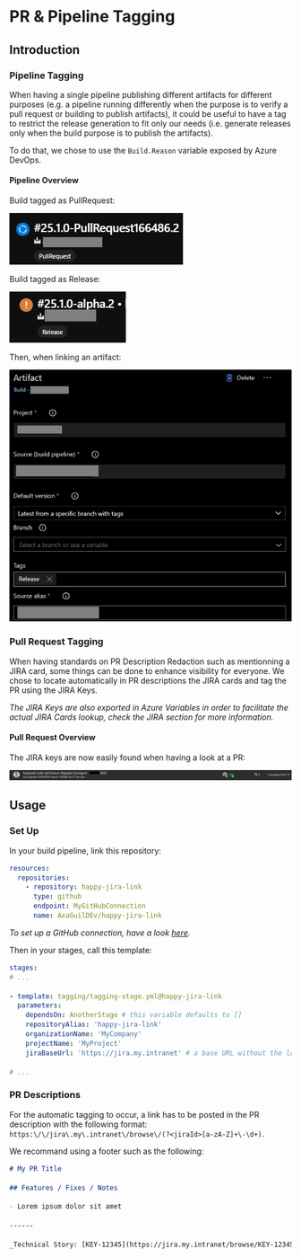 # PR & Pipeline Tagging

## Introduction

### Pipeline Tagging

When having a single pipeline publishing different artifacts for different purposes (e.g. a pipeline running differently when the purpose is to verify a pull request or building to publish artifacts), it could be useful to have a tag to restrict the release generation to fit only our needs (i.e. generate releases only when the build purpose is to publish the artifacts).

To do that, we chose to use the `Build.Reason` variable exposed by Azure DevOps.

#### Pipeline Overview

Build tagged as PullRequest:

![Pipeline tagged as PullRequest](./pipeline-tagged-as-PullRequest.png)

Build tagged as Release:

![Pipeline tagged as Release](./pipeline-tagged-as-Release.png)

Then, when linking an artifact:

![Linking an Artifact](./linking-an-artifact.png)

### Pull Request Tagging

When having standards on PR Description Redaction such as mentionning a JIRA card, some things can be done to enhance visibility for everyone.
We chose to locate automatically in PR descriptions the JIRA cards and tag the PR using the JIRA Keys.

_The JIRA Keys are also exported in Azure Variables in order to facilitate the actual JIRA Cards lookup, check the JIRA section for more information._

#### Pull Request Overview

The JIRA keys are now easily found when having a look at a PR:

![PR tagged with a JIRA Card](./pr-tagged-with-jira-card.png)

## Usage

### Set Up

In your build pipeline, link this repository:

```yaml
resources:
  repositories:
    - repository: happy-jira-link
      type: github
      endpoint: MyGitHubConnection
      name: AxaGuilDEv/happy-jira-link
```

_To set up a GitHub connection, have a look [here](https://learn.microsoft.com/en-us/azure/devops/pipelines/library/service-endpoints)._

Then in your stages, call this template:

```yaml
stages:
# ...

- template: tagging/tagging-stage.yml@happy-jira-link
  parameters:
    dependsOn: AnotherStage # this variable defaults to []
    repositoryAlias: 'happy-jira-link'
    organizationName: 'MyCompany'
    projectName: 'MyProject'
    jiraBaseUrl: 'https://jira.my.intranet' # a base URL without the last '/'

# ...
```

### PR Descriptions

For the automatic tagging to occur, a link has to be posted in the PR description with the following format: `https:\/\/jira\.my\.intranet\/browse\/(?<jiraId>[a-zA-Z]+\-\d+)`.

We recommand using a footer such as the following:

```markdown
# My PR Title

## Features / Fixes / Notes

- Lorem ipsum dolor sit amet

------

_Technical Story: [KEY-12345](https://jira.my.intranet/browse/KEY-12345)_
```
